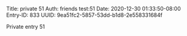 Title: private 51
Auth: friends test:51
Date: 2020-12-30 01:33:50-08:00
Entry-ID: 833
UUID: 9ea51fc2-5857-53dd-b1d8-2e558331684f

Private entry 51